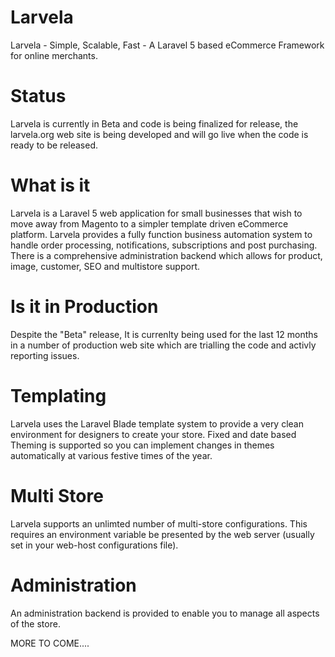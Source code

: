 # Larvela
Larvela - Simple, Scalable, Fast - A Laravel 5 based eCommerce Framework for online merchants.

# Status
Larvela is currently in Beta and code is being finalized for release, the larvela.org web site is being developed and will go live when the code is ready to be released.

# What is it
Larvela is a Laravel 5 web application for small businesses that wish to move away from Magento to a simpler template driven
eCommerce platform. Larvela provides a fully function business automation system to handle order processing, notifications, subscriptions and post purchasing. There is a comprehensive administration backend which allows for product, image, customer, SEO and multistore support.

# Is it in Production

Despite the "Beta" release, It is currenlty being used for the last 12 months in a number of production web site which are trialling
the code and activly reporting issues.

# Templating

Larvela uses the Laravel Blade template system to provide a very clean environment for designers to create your store.
Fixed and date based Theming is supported so you can implement changes in themes automatically at various festive times of the year.

# Multi Store

Larvela supports an unlimted number of multi-store configurations. This requires an environment variable be presented by the web server (usually set in your web-host configurations file).

# Administration

An administration backend is provided to enable you to manage all aspects of the store.

MORE TO COME....
